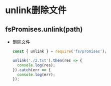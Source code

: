 # unlink删除文件

## fsPromises.unlink(path)

+ 删除文件

  ```js
  const { unlink } = require('fs/promises');

  unlink('./2.txt').then(res => {
    console.log(res);
  }).catch(err => {
    console.log(err);
  });
  ```
